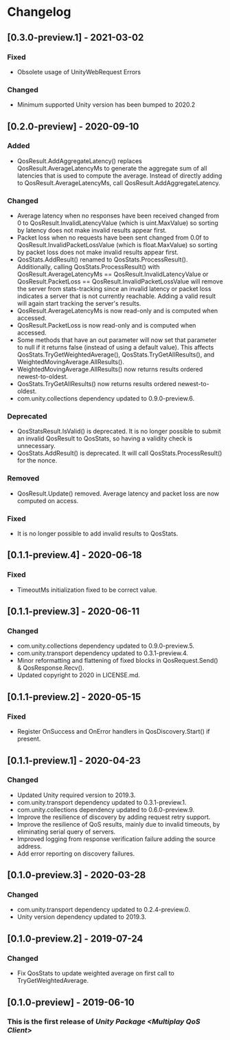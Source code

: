 # Changelog
## [0.3.0-preview.1] - 2021-03-02
### Fixed
- Obsolete usage of UnityWebRequest Errors

### Changed
- Minimum supported Unity version has been bumped to 2020.2

## [0.2.0-preview] - 2020-09-10
### Added
- QosResult.AddAggregateLatency() replaces QosResult.AverageLatencyMs to generate the aggregate sum of all latencies that is used to compute the average. Instead of directly adding to QosResult.AverageLatencyMs, call QosResult.AddAggregateLatency.
### Changed
- Average latency when no responses have been received changed from 0 to QosResult.InvalidLatencyValue (which is uint.MaxValue) so sorting by latency does not make invalid results appear first.
- Packet loss when no requests have been sent changed from 0.0f to QosResult.InvalidPacketLossValue (which is float.MaxValue) so sorting by packet loss does not make invalid results appear first.
- QosStats.AddResult() renamed to QosStats.ProcessResult(). Additionally, calling QosStats.ProcessResult() with QosResult.AverageLatencyMs == QosResult.InvalidLatencyValue or QosResult.PacketLoss == QosResult.InvalidPacketLossValue will remove the server from stats-tracking since an invalid latency or packet loss indicates a server that is not currently reachable. Adding a valid result will again start tracking the server's results.
- QosResult.AverageLatencyMs is now read-only and is computed when accessed.
- QosResult.PacketLoss is now read-only and is computed when accessed.
- Some methods that have an out parameter will now set that parameter to null if it returns false (instead of using a default value). This affects QosStats.TryGetWeightedAverage(), QosStats.TryGetAllResults(), and WeightedMovingAverage.AllResults().
- WeightedMovingAverage.AllResults() now returns results ordered newest-to-oldest.
- QosStats.TryGetAllResults() now returns results ordered newest-to-oldest.
- com.unity.collections dependency updated to 0.9.0-preview.6.
### Deprecated
- QosStatsResult.IsValid() is deprecated. It is no longer possible to submit an invalid QosResult to QosStats, so having a validity check is unnecessary.
- QosStats.AddResult() is deprecated. It will call QosStats.ProcessResult() for the nonce.
### Removed
- QosResult.Update() removed. Average latency and packet loss are now computed on access.
### Fixed
- It is no longer possible to add invalid results to QosStats.

## [0.1.1-preview.4] - 2020-06-18
### Fixed
- TimeoutMs initialization fixed to be correct value.

## [0.1.1-preview.3] - 2020-06-11
### Changed
- com.unity.collections dependency updated to 0.9.0-preview.5.
- com.unity.transport dependency updated to 0.3.1-preview.4.
- Minor reformatting and flattening of fixed blocks in QosRequest.Send() & QosResponse.Recv().
- Updated copyright to 2020 in LICENSE.md.

## [0.1.1-preview.2] - 2020-05-15
### Fixed
- Register OnSuccess and OnError handlers in QosDiscovery.Start() if present.

## [0.1.1-preview.1] - 2020-04-23
### Changed
- Updated Unity required version to 2019.3.
- com.unity.transport dependency updated to 0.3.1-preview.1.
- com.unity.collections dependency updated to 0.6.0-preview.9.
- Improve the resilience of discovery by adding request retry support.
- Improve the resilience of QoS results, mainly due to invalid timeouts, by eliminating serial query of servers.
- Improved logging from response verification failure adding the source address.
- Add error reporting on discovery failures.

## [0.1.0-preview.3] - 2020-03-28
### Changed
- com.unity.transport dependency updated to 0.2.4-preview.0.
- Unity version dependency updated to 2019.3.

## [0.1.0-preview.2] - 2019-07-24
### Changed
- Fix QosStats to update weighted average on first call to TryGetWeightedAverage.

## [0.1.0-preview] - 2019-06-10
### This is the first release of *Unity Package \<Multiplay QoS Client\>*
